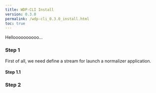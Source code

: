 ```yaml
---
title: WDP-CLI Install
version: 0.3.0
permalink: /wdp-cli_0.3.0_install.html
toc: true
---
```


Helloooooooooo...

### Step 1
First of all, we need define a stream for launch a normalizer application.

#### Step 1.1

### Step 2
